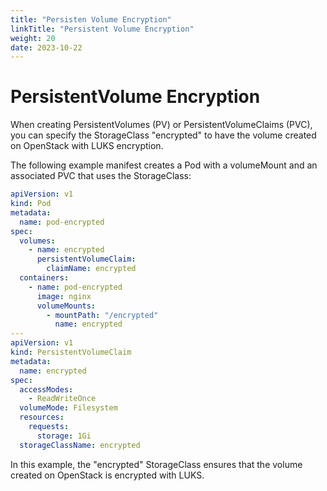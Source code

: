 ```yaml
---
title: "Persisten Volume Encryption"
linkTitle: "Persistent Volume Encryption"
weight: 20
date: 2023-10-22
---
```


# PersistentVolume Encryption

When creating PersistentVolumes (PV) or PersistentVolumeClaims (PVC), you can specify the StorageClass "encrypted" to have the volume created on OpenStack with LUKS encryption.

The following example manifest creates a Pod with a volumeMount and an associated PVC that uses the StorageClass:

```yaml
apiVersion: v1
kind: Pod
metadata:
  name: pod-encrypted
spec:
  volumes:
    - name: encrypted
      persistentVolumeClaim:
        claimName: encrypted
  containers:
    - name: pod-encrypted
      image: nginx
      volumeMounts:
        - mountPath: "/encrypted"
          name: encrypted
---
apiVersion: v1
kind: PersistentVolumeClaim
metadata:
  name: encrypted
spec:
  accessModes:
    - ReadWriteOnce
  volumeMode: Filesystem
  resources:
    requests:
      storage: 1Gi
  storageClassName: encrypted
```

In this example, the "encrypted" StorageClass ensures that the volume created on OpenStack is encrypted with LUKS.
